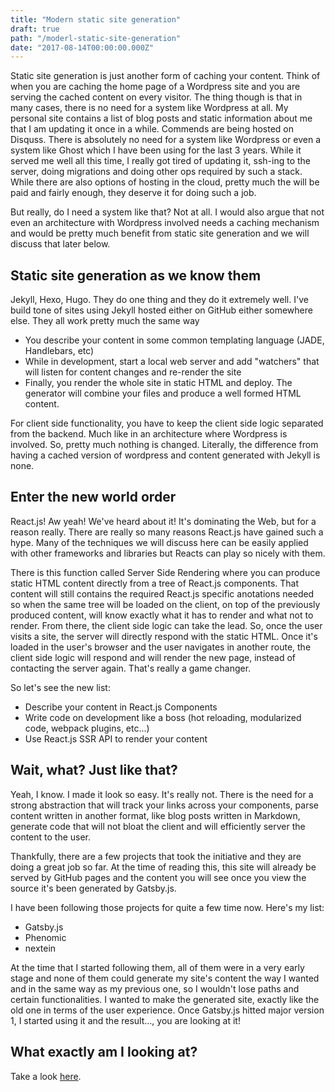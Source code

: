 ```yaml
---
title: "Modern static site generation"
draft: true
path: "/moderl-static-site-generation"
date: "2017-08-14T00:00:00.000Z"
---
```


Static site generation is just another form of caching your content. Think of when you are caching the home page of a Wordpress site and you are serving the cached content on every visitor. The thing though is that in many cases, there is no need for a system like Wordpress at all. My personal site contains a list of blog posts and static information  about me that I am updating it once in a while. Commends are being hosted on Disquss. There is absolutely no need for a system like Wordpress or even a system like Ghost which I have  been using for the last 3 years. While it served me well all this time, I really got tired of updating it, ssh-ing to the server, doing migrations and doing other ops required by such a stack. While there are also options of hosting in the cloud, pretty much the will be paid and fairly enough, they deserve it for doing such a job.

But really, do I need a system like that? Not at all. I would also argue that not even an architecture with Wordpress involved needs a caching mechanism and would be pretty much benefit from static site generation and we will discuss that later below.

## Static site generation as we know them

Jekyll, Hexo, Hugo. They do one thing and they do it extremely well. I've build tone of sites using Jekyll hosted either on GitHub either somewhere else. They all work pretty much the same way

* You describe your content in some common templating language (JADE, Handlebars, etc)
* While in development, start a local web server and add "watchers" that will listen
for content changes and re-render the site
* Finally, you render the whole site in static HTML and deploy. The generator will combine your
files and produce a well formed HTML content.

For client side functionality, you have to keep the client side logic separated from the backend. Much like in an architecture where Wordpress is involved. So, pretty much nothing is changed. Literally, the difference from having a cached version of wordpress and content generated with Jekyll is none.

## Enter the new world order

React.js! Aw yeah! We've heard about it! It's dominating the Web, but for a reason really. There are really so many reasons React.js have gained such a hype. Many of the techniques we will discuss here can be easily applied with other frameworks and libraries but Reacts can play so nicely with them.

There is this function called Server Side Rendering where you can produce static HTML content directly from a tree of React.js components. That content will still contains the required React.js specific anotations needed so when the same tree will be loaded on the client, on top of the previously produced content, will know exactly what it has to render and what not to render. From there, the client side logic can take the lead. So, once the user visits a site, the server will directly respond with the static HTML. Once it's loaded in the user's browser and the user navigates in another route,
the client side logic will respond and will render the new page, instead of contacting the server again. That's really a game changer.

So let's see the new list:

* Describe your content in React.js Components
* Write code on development like a boss (hot reloading, modularized code, webpack plugins, etc...)
* Use React.js SSR API to render your content

## Wait, what? Just like that?

Yeah, I know. I made it look so easy. It's really not. There is the need for a strong abstraction that will track your links across your components, parse content written in another format, like blog posts written in Markdown, generate code that will not bloat the client and will efficiently server the content to the user.

Thankfully, there are a few projects that took the initiative and they are doing a great job so far. At the time of reading this, this site will already be served by GitHub pages and the content you will see once you view the source it's been generated by Gatsby.js.

I have been following those projects for quite a few time now. Here's my list:

* Gatsby.js
* Phenomic
* nextein

At the time that I started following them, all of them were in a very early stage and none of them could generate my site's content the way I wanted and in the same way as my previous one, so I wouldn't lose paths and certain functionalities. I wanted to make the generated site, exactly like the old one in terms of the user experience. Once Gatsby.js hitted major version 1, I started using it and the result..., you are looking at it!

## What exactly am I looking at?

Take a look [here](https://github.com/kbariotis/kostasbariotis.com).

